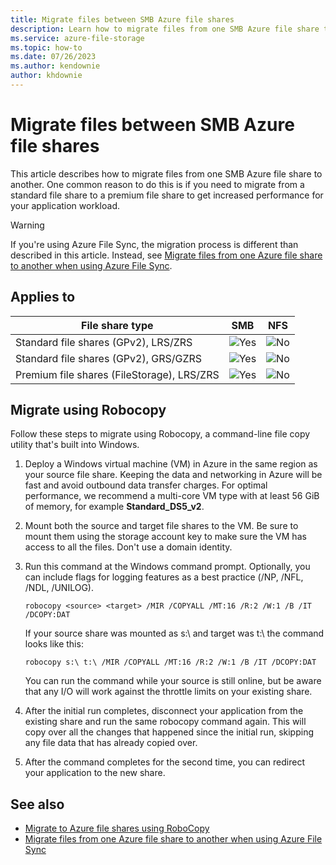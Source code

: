 ```yaml
---
title: Migrate files between SMB Azure file shares
description: Learn how to migrate files from one SMB Azure file share to another using common migration tools.
ms.service: azure-file-storage
ms.topic: how-to
ms.date: 07/26/2023
ms.author: kendownie
author: khdownie
---
```


# Migrate files between SMB Azure file shares

This article describes how to migrate files from one SMB Azure file share to another. One common reason to do this is if you need to migrate from a standard file share to a premium file share to get increased performance for your application workload.

> [!WARNING]
> If you're using Azure File Sync, the migration process is different than described in this article. Instead, see [Migrate files from one Azure file share to another when using Azure File Sync](../file-sync/file-sync-share-to-share-migration.md).

## Applies to
| File share type | SMB | NFS |
|-|:-:|:-:|
| Standard file shares (GPv2), LRS/ZRS | ![Yes](../media/icons/yes-icon.png) | ![No](../media/icons/no-icon.png) |
| Standard file shares (GPv2), GRS/GZRS | ![Yes](../media/icons/yes-icon.png) | ![No](../media/icons/no-icon.png) |
| Premium file shares (FileStorage), LRS/ZRS | ![Yes](../media/icons/yes-icon.png) | ![No](../media/icons/no-icon.png) |

## Migrate using Robocopy

Follow these steps to migrate using Robocopy, a command-line file copy utility that's built into Windows.

1. Deploy a Windows virtual machine (VM) in Azure in the same region as your source file share. Keeping the data and networking in Azure will be fast and avoid outbound data transfer charges. For optimal performance, we recommend a multi-core VM type with at least 56 GiB of memory, for example **Standard_DS5_v2**.

1. Mount both the source and target file shares to the VM. Be sure to mount them using the storage account key to make sure the VM has access to all the files. Don't use a domain identity.

1. Run this command at the Windows command prompt. Optionally, you can include flags for logging features as a best practice (/NP, /NFL, /NDL, /UNILOG).
   
   ```console
   robocopy <source> <target> /MIR /COPYALL /MT:16 /R:2 /W:1 /B /IT /DCOPY:DAT
   ```
   
   If your source share was mounted as s:\ and target was t:\ the command looks like this:
   
   ```console
   robocopy s:\ t:\ /MIR /COPYALL /MT:16 /R:2 /W:1 /B /IT /DCOPY:DAT
   ```
   
   You can run the command while your source is still online, but be aware that any I/O will work against the throttle limits on your existing share.

1. After the initial run completes, disconnect your application from the existing share and run the same robocopy command again. This will copy over all the changes that happened since the initial run, skipping any file data that has already copied over.

1. After the command completes for the second time, you can redirect your application to the new share.

## See also

- [Migrate to Azure file shares using RoboCopy](storage-files-migration-robocopy.md)
- [Migrate files from one Azure file share to another when using Azure File Sync](../file-sync/file-sync-share-to-share-migration.md)